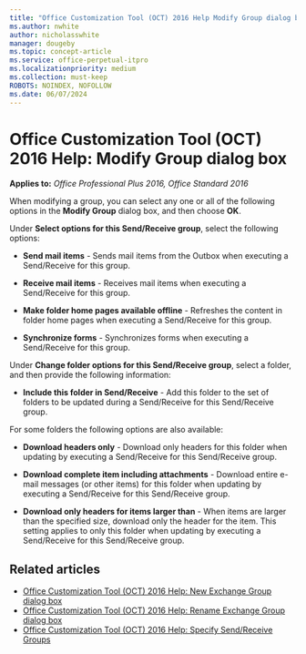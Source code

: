 ```yaml
---
title: "Office Customization Tool (OCT) 2016 Help Modify Group dialog box"
ms.author: nwhite
author: nicholasswhite
manager: dougeby
ms.topic: concept-article
ms.service: office-perpetual-itpro
ms.localizationpriority: medium
ms.collection: must-keep
ROBOTS: NOINDEX, NOFOLLOW
ms.date: 06/07/2024
---
```


# Office Customization Tool (OCT) 2016 Help: Modify Group dialog box

**Applies to:** *Office Professional Plus 2016, Office Standard 2016*

When modifying a group, you can select any one or all of the following options in the **Modify Group** dialog box, and then choose **OK**.
  
Under **Select options for this Send/Receive group**, select the following options:
  
- **Send mail items** - Sends mail items from the Outbox when executing a Send/Receive for this group.

- **Receive mail items** - Receives mail items when executing a Send/Receive for this group.

- **Make folder home pages available offline** - Refreshes the content in folder home pages when executing a Send/Receive for this group.

- **Synchronize forms** - Synchronizes forms when executing a Send/Receive for this group.

Under **Change folder options for this Send/Receive group**, select a folder, and then provide the following information:
  
- **Include this folder in Send/Receive** - Add this folder to the set of folders to be updated during a Send/Receive for this Send/Receive group.

For some folders the following options are also available:
  
- **Download headers only** - Download only headers for this folder when updating by executing a Send/Receive for this Send/Receive group.

- **Download complete item including attachments** - Download entire e-mail messages (or other items) for this folder when updating by executing a Send/Receive for this Send/Receive group.

- **Download only headers for items larger than** - When items are larger than the specified size, download only the header for the item. This setting applies to only this folder when updating by executing a Send/Receive for this Send/Receive group.

## Related articles

- [Office Customization Tool (OCT) 2016 Help: New Exchange Group dialog box](oct-2016-help-new-exchange-group-dialog-box.md)
- [Office Customization Tool (OCT) 2016 Help: Rename Exchange Group dialog box](oct-2016-help-rename-exchange-group-dialog-box.md)
- [Office Customization Tool (OCT) 2016 Help: Specify Send/Receive Groups](oct-2016-help-specify-send-receive-groups.md)